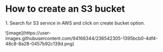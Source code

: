 <h1> How to create an S3 bucket </h1>
<p>1.  Search for S3 service in AWS and click on create bucket option. </p>
![image](https://user-images.githubusercontent.com/94166344/236542305-1395bcb0-4df4-48c8-8a28-0457b92c139d.png)

